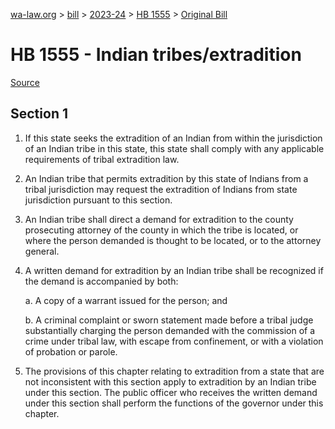 [wa-law.org](/) > [bill](/bill/) > [2023-24](/bill/2023-24/) > [HB 1555](/bill/2023-24/hb/1555/) > [Original Bill](/bill/2023-24/hb/1555/1/)

# HB 1555 - Indian tribes/extradition

[Source](http://lawfilesext.leg.wa.gov/biennium/2023-24/Pdf/Bills/House%20Bills/1555.pdf)

## Section 1
1. If this state seeks the extradition of an Indian from within the jurisdiction of an Indian tribe in this state, this state shall comply with any applicable requirements of tribal extradition law.

2. An Indian tribe that permits extradition by this state of Indians from a tribal jurisdiction may request the extradition of Indians from state jurisdiction pursuant to this section.

3. An Indian tribe shall direct a demand for extradition to the county prosecuting attorney of the county in which the tribe is located, or where the person demanded is thought to be located, or to the attorney general.

4. A written demand for extradition by an Indian tribe shall be recognized if the demand is accompanied by both:

    a. A copy of a warrant issued for the person; and

    b. A criminal complaint or sworn statement made before a tribal judge substantially charging the person demanded with the commission of a crime under tribal law, with escape from confinement, or with a violation of probation or parole.

5. The provisions of this chapter relating to extradition from a state that are not inconsistent with this section apply to extradition by an Indian tribe under this section. The public officer who receives the written demand under this section shall perform the functions of the governor under this chapter.
